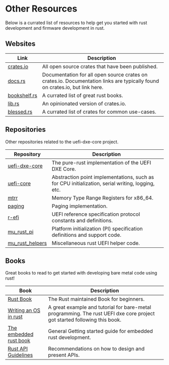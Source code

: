 # Other Resources

Below is a currated list of resources to help get you started with rust development and firmware development in rust.

## Websites

| Link | Description |
|------------|-------------|
| [crates.io](https://crates.io/) | All open source crates that have been published. |
| [docs.rs](https://docs.rs/) | Documentation for all open source crates on crates.io. Documentation links are typically found on crates.io, but link here. |
| [bookshelf.rs](https://bookshelf.rs/) | A currated list of great rust books. |
| [lib.rs](https://lib.rs/) | An opinionated version of crates.io. |
| [blessed.rs](https://blessed.rs/crates) | A currated list of crates for common use-cases. |

## Repositories

Other repositories related to the uefi-dxe-core project.

| Repository | Description |
|------------|-------------|
| [uefi-dxe-core](https://github.com/OpenDevicePartnership/uefi-dxe-core) | The pure-rust implementation of the UEFI DXE Core. |
| [uefi-core](https://github.com/OpenDevicePartnership/uefi-core) | Abstraction point implementations, such as for CPU initialization, serial writing, logging, etc. |
| [mtrr](https://github.com/OpenDevicePartnership/mtrr) | Memory Type Range Registers for x86_64. |
| [paging](https://github.com/OpenDevicePartnership/paging) | Paging implementation. |
| [r-efi](https://github.com/r-efi/r-efi) | UEFI reference specification protocol constants and definitions. |
| [mu_rust_pi](https://github.com/microsoft/mu_rust_pi) | Platform initialization (PI) specification definitions and support code. |
| [mu_rust_helpers](https://github.com/microsoft/mu_rust_helpers) | Miscellaneous rust UEFI helper code. |

## Books

Great books to read to get started with developing bare metal code using rust!

|    Book    | Description |
|------------|-------------|
| [Rust Book](https://doc.rust-lang.org/stable/book/) | The Rust maintained Book for beginners. |
| [Writing an OS in rust](https://os.phil-opp.com/)              | A great example and tutorial for bare-metal programming. The rust UEFI dxe core project got started following this book. |
| [The embedded rust book](https://docs.rust-embedded.org/book/) | General Getting started guide for embedded rust development. |
| [Rust API Guidelines](https://rust-lang.github.io/api-guidelines/about.html) | Recommendations on how to design and present APIs. |
